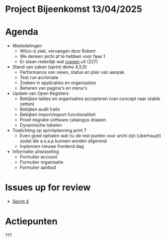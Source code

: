 # Project Bijeenkomst 13/04/2025

# Agenda
- Mededelingen
    - Wilco is ziek, vervangen door Robert
    - We denken archi af te hebben voor fase 1
    - Er staan redenlijk wat [vragen](https://github.com/VNG-Realisatie/Softwarecatalogus/issues?q=state%3Aopen%20label%3A%22question%22) uit (227)
- Stand van zaken (sprint demo 4,5,6)
    - Performance van views, status en plan van aanpak
    - Test run archimate
    - Zoeken in applicaties en organisaties
    - Beheren van pagina's en menu's
- Update van Open Registers
    - Bekijken tables en organisaties accepteren (van concept naar stable zetten)
    - Bekijken audit trails
    - Bekijken import/export functionaliteit
    - Proef migratie software catalogus draaien
    - Dynamische tabelen
- Toelichting op sprintplanning print 7
    - Even goed ophalen wat nu de rest punten voor archi zijn (uberhaupt) zodat die a.s.a.p kunnen worden afgerond
    - Inplannen nieuwe frontend dag
- Informatie uitwisseling
    - Formulier account
    - Formulier organisatie
    - Formulier aanbod

# Issues up for review
- [Sprint 4](https://github.com/orgs/VNG-Realisatie/projects/17/views/3?filterQuery=status%3AReview+assignee%3Amarkbacker%2CMakkmetp) 

# Actiepunten

???
